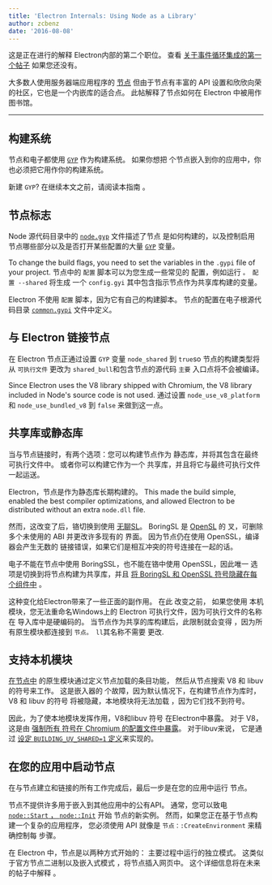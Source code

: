 ```yaml
---
title: 'Electron Internals: Using Node as a Library'
author: zcbenz
date: '2016-08-08'
---
```


这是正在进行的解释 Electron内部的第二个职位。 查看 [关于事件循环集成的第一个帖子][event-loop] 如果您还没有。

大多数人使用服务器端应用程序的 [节点](https://nodejs.org) 但由于节点有丰富的 API 设置和欣欣向荣的社区，它也是一个内嵌库的适合点。 此帖解释了节点如何在 Electron 中被用作图书馆。

---

## 构建系统

节点和电子都使用 [`GYP`][gyp] 作为构建系统。 如果你想把 个节点嵌入到你的应用中，你也必须把它用作你的构建系统。

新建 `GYP`? 在继续本文之前，请阅读本指南 [][gyp-docs] 。

## 节点标志

Node 源代码目录中的 [`node.gyp`][nodegyp] 文件描述了节点 是如何构建的，以及控制启用 节点哪些部分以及是否打开某些配置的大量 [`GYP`][gyp] 变量。

To change the build flags, you need to set the variables in the `.gypi` file of your project. 节点中的 `配置` 脚本可以为您生成一些常见的 配置，例如运行 `。 配置 --shared` 将生成 一个 `config.gyi` 其中包含指示节点作为共享库构建的变量。

Electron 不使用 `配置` 脚本，因为它有自己的构建脚本。 节点的配置在电子根源代码目录 [`common.gypi`][commongypi] 文件中定义。

## 与 Electron 链接节点

在 Electron 节点正通过设置 `GYP` 变量 `node_shared` 到 `true`so 节点的构建类型将从 `可执行文件` 更改为 `shared_bull`和包含节点的源代码 `主要` 入口点将不会被编译。

Since Electron uses the V8 library shipped with Chromium, the V8 library included in Node's source code is not used. 通过设置 `node_use_v8_platform` 和 `node_use_bundled_v8` 到 `false` 来做到这一点。

## 共享库或静态库

当与节点链接时，有两个选项：您可以构建节点作为 静态库，并将其包含在最终可执行文件中。 或者你可以构建它作为一个 共享库，并且将它与最终可执行文件一起运送。

Electron，节点是作为静态库长期构建的。 This made the build simple, enabled the best compiler optimizations, and allowed Electron to be distributed without an extra `node.dll` file.

然而，这改变了后，铬切换到使用 [无聊SL][boringssl]。 BoringSL 是 [OpenSL][openssl] 的 叉，可删除多个未使用的 ABI 并更改许多现有的 界面。 因为节点仍在使用 OpenSSL，编译器会产生无数的 链接错误，如果它们是相互冲突的符号连接在一起的话。

电子不能在节点中使用 BoringSSL，也不能在铬中使用 OpenSSL，因此唯一 选项是切换到将节点构建为共享库，并且 [将 BoringSL 和 OpenSSL 符号隐藏在每个组件中][openssl-hide] 。

这种变化给Electron带来了一些正面的副作用。 在此 改变之前， 如果您使用 本机模块，您无法重命名Windows上的 Electron 可执行文件，因为可执行文件的名称在 导入库中是硬编码的。 当节点作为共享的库构建后，此限制就会变得 ，因为所有原生模块都连接到 `节点。 ll`其名称不需要 更改.

## 支持本机模块

[在节点中][native-modules] 的原生模块通过定义节点加载的条目功能， 然后从节点搜索 V8 和 libuv 的符号来工作。 这是嵌入器的 个故障，因为默认情况下，在构建节点作为库时，V8 和 libuv 的符号 将被隐藏，本地模块将无法加载 ，因为它们找不到符号。

因此，为了使本地模块发挥作用，V8和libuv 符号 在Electron中暴露。 对于 V8，这是由 [强制所有 符号在 Chromium 的配置文件中暴露][v8-expose]。 对于libuv来说， 它是通过 [设定 `BUILDING_UV_SHARED=1` 定义][libuv-expose]来实现的。

## 在您的应用中启动节点

在与节点建立和链接的所有工作完成后，最后一步是在您的应用中运行 节点。

节点不提供许多用于嵌入到其他应用中的公有API。 通常，您可以致电 [`node::Start` ， `node::Init`][node-start] 开始 节点的新实例。 然而，如果您正在基于节点构建一个复杂的应用程序， 您必须使用 API 就像是 `节点：:CreateEnvironment` 来精确控制每 步骤。

在 Electron 中，节点是以两种方式开始的： 主要过程中运行的独立模式。 这类似于官方节点二进制以及嵌入式模式 ，将节点插入网页中。 这个详细信息将在未来的帖子中解释 。

[gyp]: https://gyp.gsrc.io
[nodegyp]: https://github.com/nodejs/node/blob/v6.3.1/node.gyp
[commongypi]: https://github.com/electron/electron/blob/master/common.gypi
[openssl-hide]: https://github.com/electron/electron/blob/v1.3.2/common.gypi#L209-L218
[v8-expose]: https://github.com/electron/libchromiumcontent/blob/v51.0.2704.61/chromiumcontent/chromiumcontent.gypi#L104-L122
[libuv-expose]: https://github.com/electron/electron/blob/v1.3.2/common.gypi#L219-L228
[node-start]: https://github.com/nodejs/node/blob/v6.3.1/src/node.h#L187-L191
[event-loop]: https://electronjs.org/blog/2016/07/28/electron-internals-node-integration
[gyp-docs]: https://gyp.gsrc.io/docs/UserDocumentation.md
[gyp-docs]: https://gyp.gsrc.io/docs/UserDocumentation.md
[native-modules]: https://nodejs.org/api/addons.html
[boringssl]: https://boringssl.googlesource.com/boringssl
[openssl]: https://www.openssl.org

